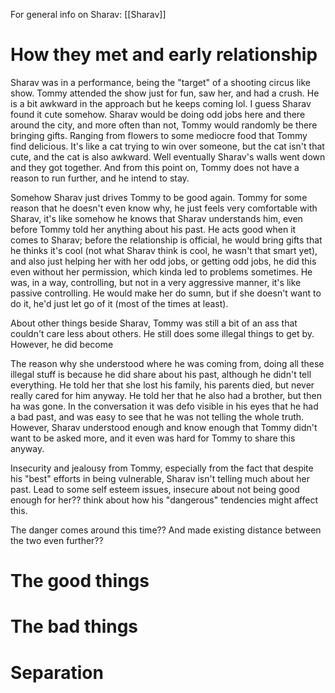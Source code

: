 For general info on Sharav: [[Sharav]]
# How they met and early relationship
Sharav was in a performance, being the "target" of a shooting circus like show. Tommy attended the show just for fun, saw her, and had a crush. He is a bit awkward in the approach but he keeps coming lol. I guess Sharav found it cute somehow. Sharav would be doing odd jobs here and there around the city, and more often than not, Tommy would randomly be there bringing gifts. Ranging from flowers to some mediocre food that Tommy find delicious. It's like a cat trying to win over someone, but the cat isn't that cute, and the cat is also awkward. Well eventually Sharav's walls went down and they got together. And from this point on, Tommy does not have a reason to run further, and he intend to stay.

Somehow Sharav just drives Tommy to be good again. Tommy for some reason that he doesn't even know why, he just feels very comfortable with Sharav, it's like somehow he knows that Sharav understands him, even before Tommy told her anything about his past. He acts good when it comes to Sharav; before the relationship is official, he would bring gifts that he thinks it's cool (not what Sharav think is cool, he wasn't that smart yet), and also just helping her with her odd jobs, or getting odd jobs, he did this even without her permission, which kinda led to problems sometimes. He was, in a way, controlling, but not in a very aggressive manner, it's like passive controlling. He would make her do sumn, but if she doesn't want to do it, he'd just let go of it (most of the times at least).

About other things beside Sharav, Tommy was still a bit of an ass that couldn't care less about others. He still does some illegal things to get by. However, he did become 

The reason why she understood where he was coming from, doing all these illegal stuff is because he did share about his past, although he didn't tell everything. He told her that she lost his family, his parents died, but never really cared for him anyway. He told her that he also had a brother, but then ha was gone. In the conversation it was defo visible in his eyes that he had a bad past, and was easy to see that he was not telling the whole truth. However, Sharav understood enough and know enough that Tommy didn't want to be asked more, and it even was hard for Tommy to share this anyway.

Insecurity and jealousy from Tommy, especially from the fact that despite his "best" efforts in being vulnerable, Sharav isn't telling much about her past. Lead to some self esteem issues, insecure about not being good enough for her?? think about how his "dangerous" tendencies might affect this.

The danger comes around this time?? And made existing distance between the two even further??
# The good things

# The bad things

# Separation
